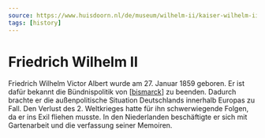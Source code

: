 ```yaml
---
source: https://www.huisdoorn.nl/de/museum/wilhelm-ii/kaiser-wilhelm-ii/
tags: [history]
---
```


# Friedrich Wilhelm II
Friedrich Wilhelm Victor Albert wurde am 27. Januar 1859 geboren.
Er ist dafür bekannt die Bündnispolitik von [[bismarck]] zu beenden.
Dadurch brachte er die außenpolitische Situation Deutschlands innerhalb Europas zu Fall.
Den Verlust des 2. Weltkrieges hatte für ihn schwerwiegende Folgen, da er ins Exil fliehen musste.
In den Niederlanden beschäftigte er sich mit Gartenarbeit und die verfassung seiner Memoiren.

[//begin]: # "Autogenerated link references for markdown compatibility"
[bismarck]: bismarck.md "Otto von Bismarck"
[//end]: # "Autogenerated link references"